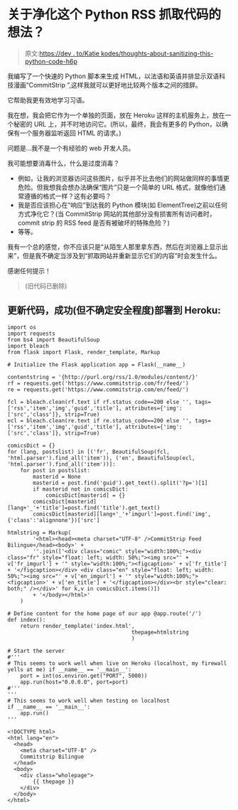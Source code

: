 # 关于净化这个 Python RSS 抓取代码的想法？

> 原文:[https://dev . to/Katie kodes/thoughts-about-sanitizing-this-python-code-h6p](https://dev.to/katiekodes/thoughts-about-sanitizing-this-python-code-h6p)

我编写了一个快速的 Python 脚本来生成 HTML，以法语和英语并排显示双语科技漫画“CommitStrip ”,这样我就可以更好地比较两个版本之间的措辞。

它帮助我更有效地学习习语。

我在想，我会把它作为一个单独的页面，放在 Heroku 这样的主机服务上，放在一个秘密的 URL 上，并不时地访问它。(所以，最终，我会有更多的 Python，以确保有一个服务器监听返回 HTML 的请求。)

问题是...我不是一个有经验的 web 开发人员。

我可能想要消毒什么，什么是过度消毒？

*   例如，让我的浏览器访问这些图片，似乎并不比去他们的网站做同样的事情更危险。但我想我会想办法确保“图片”只是一个简单的 URL 格式，就像他们通常遵循的格式一样？这有必要吗？
*   我是否应该担心在“响应”到达我的 Python 模块(如 ElementTree)之前以任何方式净化它？(当 CommitStrip 网站的其他部分没有损害所有访问者时，commit strip 的 RSS feed 是否有被破坏的特殊危险？)
*   等等。

我有一个总的感觉，你不应该只是“从陌生人那里拿东西，然后在浏览器上显示出来”，但是我不确定当涉及到“抓取网站并重新显示它们的内容”时会发生什么。

感谢任何提示！

> (旧代码已删除)

## 更新代码，成功(但不确定安全程度)部署到 Heroku:

```
import os
import requests
from bs4 import BeautifulSoup
import bleach
from flask import Flask, render_template, Markup

# Initialize the Flask application app = Flask(__name__)

contentstring = '{http://purl.org/rss/1.0/modules/content/}'
rf = requests.get('https://www.commitstrip.com/fr/feed/')
re = requests.get('https://www.commitstrip.com/en/feed/')

fcl = bleach.clean(rf.text if rf.status_code==200 else '', tags=['rss','item','img','guid','title'], attributes={'img':['src','class']}, strip=True)
ecl = bleach.clean(re.text if re.status_code==200 else '', tags=['rss','item','img','guid','title'], attributes={'img':['src','class']}, strip=True)

comicsDict = {}
for (lang, postslist) in [('fr', BeautifulSoup(fcl, 'html.parser').find_all('item')), ('en', BeautifulSoup(ecl, 'html.parser').find_all('item'))]:
    for post in postslist:
        masterid = None
        masterid = post.find('guid').get_text().split('?p=')[1]
        if masterid not in comicsDict:
            comicsDict[masterid] = {}
        comicsDict[masterid][lang+'_'+'title']=post.find('title').get_text()
        comicsDict[masterid][lang+'_'+'imgurl']=post.find('img', {'class':'alignnone'})['src']

htmlstring = Markup(
        '<html><head><meta charset="UTF-8" />CommitStrip Feed Bilingue</head><body>' +
        ''.join(['<div class="comic" style="width:100%;"><div class="fr" style="float: left; width: 50%;"><img src="' + v['fr_imgurl'] + '" style="width:100%;"><figcaption>' + v['fr_title'] + '</figcaption></div> <div class="en" style="float: left; width: 50%;"><img src="' + v['en_imgurl'] + '" style="width:100%;"><figcaption>' + v['en_title'] + '</figcaption></div><br style="clear: both;" /></div>' for k,v in comicsDict.items()])
        + '</body></html>'
    )

# Define content for the home page of our app @app.route('/')
def index():
    return render_template('index.html', 
                                       thepage=htmlstring
                                       )

# Start the server
#'''
# This seems to work well when live on Heroku (localhost, my firewall yells at me) if __name__ == '__main__':
    port = int(os.environ.get("PORT", 5000))
    app.run(host="0.0.0.0", port=port)
#''' 
'''
# This seems to work well when testing on localhost
if __name__ == '__main__':
    app.run()
''' 
```

```
<!DOCTYPE html>
<html lang="en">
  <head>
    <meta charset="UTF-8" />
    Commitstrip Bilingue
  </head>
  <body>
    <div class="wholepage">
        {{ thepage }}
    </div>
  </body>
</html> 
```